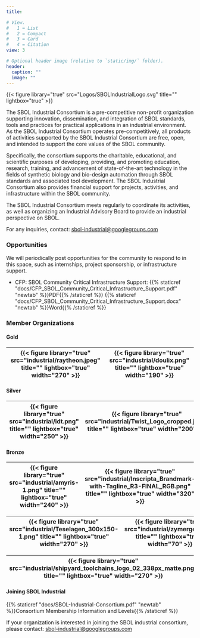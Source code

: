 ```yaml
---
title: 

# View.
#   1 = List
#   2 = Compact
#   3 = Card
#   4 = Citation
view: 3

# Optional header image (relative to `static/img/` folder).
header: 
  caption: ""
  image: ""
---
```


{{< figure library="true" src="Logos/SBOLIndustrialLogo.svg" title="" lightbox="true" >}}

The SBOL Industrial Consortium is a pre-competitive non-profit organization supporting innovation, dissemination, and integration of SBOL standards, tools and practices for practical applications in an industrial environment. As the SBOL Industrial Consortium operates pre-competitively, all products of activities supported by the SBOL Industrial Consortium are free, open, and intended to support the core values of the SBOL community.

Specifically, the consortium supports the charitable, educational, and scientific purposes of developing, providing, and promoting education, research, training, and advancement of state-of-the-art technology in the fields of synthetic biology and bio-design automation through SBOL standards and associated tool development. The SBOL Industrial Consortium also provides financial support for projects, activities, and infrastructure within the SBOL community.

The SBOL Industrial Consortium meets regularly to coordinate its activities, as well as organizing an Industrial Advisory Board to provide an industrial perspective on SBOL.

For any inquiries, contact: [sbol-industrial@googlegroups.com](mailto:sbol-industrial@googlegroups.com)

### Opportunities

We will periodically post opportunities for the community to respond to in this space, such as internships, project sponsorship, or infrastructure support.

- CFP: SBOL Community Critical Infrastructure Support: {{% staticref "docs/CFP_SBOL_Community_Critical_Infrastructure_Support.pdf" "newtab" %}}PDF{{% /staticref %}} {{% staticref "docs/CFP_SBOL_Community_Critical_Infrastructure_Support.docx" "newtab" %}}Word{{% /staticref %}}

### Member Organizations

#### Gold
| {{< figure library="true" src="industrial/raytheon.jpeg" title="" lightbox="true" width="270" >}} | {{< figure library="true" src="industrial/doulix.png" title="" lightbox="true" width="190" >}} | 
|---|---|

#### Silver
| {{< figure library="true" src="industrial/idt.png" title="" lightbox="true" width="250" >}} | {{< figure library="true" src="industrial/Twist_Logo_cropped.jpeg" title="" lightbox="true" width="200" >}} | 
|---|---|

#### Bronze
| {{< figure library="true" src="industrial/amyris-1.png" title="" lightbox="true" width="240" >}} | {{< figure library="true" src="industrial/Inscripta_Brandmark-with-Tagline_R3-FINAL_RGB.png" title="" lightbox="true" width="320" >}} |
|---|---|

| {{< figure library="true" src="industrial/Teselagen_300x150-1.png" title="" lightbox="true" width="270" >}} | {{< figure library="true" src="industrial/zymergen.png" title="" lightbox="true" width="70" >}} | 
|---|---|

| {{< figure library="true" src="industrial/shipyard_toolchains_logo_02_338px_matte.png" title="" lightbox="true" width="270" >}} | | 
|---|---|

#### Joining SBOL Industrial

{{% staticref "docs/SBOL-Industrial-Consortium.pdf" "newtab" %}}Consortium Membership Information and Levels{{% /staticref %}}

If your organization is interested in joining the SBOL industrial consortium, please contact: [sbol-industrial@googlegroups.com](mailto:sbol-industrial@googlegroups.com)